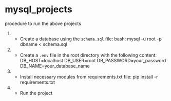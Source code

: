# mysql_projects
procedure to run the above projects

1)  - Create a database using the `schema.sql` file:
    bash:
     mysql -u root -p dbname < schema.sql

2)  - Create a `.env` file in the root directory with the following content:
     DB_HOST=localhost
     DB_USER=root
     DB_PASSWORD=your_password
     DB_NAME=your_database_name

3)  - Install necessary modules from requirements.txt file:
      pip install -r requirements.txt

4)  - Run the project

